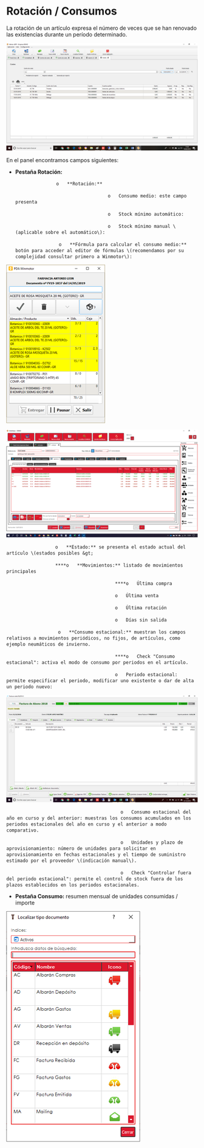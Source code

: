 # Rotación / Consumos

La rotación de un artículo expresa el número de veces que se han renovado las existencias durante un período determinado.

![](../../../../.gitbook/assets/image%20%2869%29.png)

En el panel encontramos campos siguientes:

* **Pestaña Rotación:**

                     o   **Rotación:** 

                                        o   Consumo medio: este campo presenta 

                                        o   Stock mínimo automático:

                                        o   Stock mínimo manual \(aplicable sobre el automático\):

                      o   **Fórmula para calcular el consumo medio:** botón para acceder al editor de fórmulas \(recomendamos por su complejidad consultar primero a Winmotor\):

![](../../../../.gitbook/assets/image%20%2880%29.png)

![Editor de f&#xF3;rmulas integrado](../../../../.gitbook/assets/image%20%28488%29.png)

                      o   **Estado:** se presenta el estado actual del artículo \(estados posibles &gt; 

                      ****o   **Movimientos:** listado de movimientos principales

                                            ****o   Última compra

                                            o   Última venta

                                            o   Última rotación

                                            o   Días sin salida

                       o   **Consumo estacional:** muestran los campos relativos a movimientos periódicos, no fijos, de artículos, como ejemplo neumáticos de invierno.

                                            ****o   Check "Consumo estacional": activa el modo de consumo por periodos en el artículo.

                                            o   Periodo estacional: permite especificar el periodo, modificar uno existente o dar de alta un periodo nuevo:

![Alta de un periodo](../../../../.gitbook/assets/image%20%2815%29.png)

                                              o   Consumo estacional del año en curso y del anterior: muestras los consumos acumulados en los periodos estacionales del año en curso y el anterior a modo comparativo.

                                              o   Unidades y plazo de aprovisionamiento: número de unidades para solicitar en aprovisionamiento en fechas estacionales y el tiempo de suministro estimado por el proveedor \(indicación manual\).

                                              o   Check "Controlar fuera del periodo estacional": permite el control de stock fuera de los plazos establecidos en los periodos estacionales.

* **Pestaña Consumo:** resumen mensual de unidades consumidas / importe

![](../../../../.gitbook/assets/image%20%28512%29.png)

